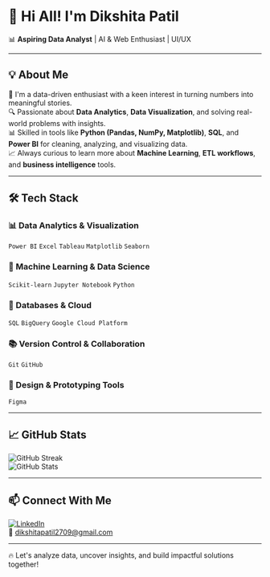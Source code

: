 # 👋 Hi All! I'm Dikshita Patil

📊 **Aspiring Data Analyst** |  AI & Web Enthusiast | UI/UX 

---

## 💡 About Me

💼 I'm a data-driven enthusiast with a keen interest in turning numbers into meaningful stories.  
🔍 Passionate about **Data Analytics**, **Data Visualization**, and solving real-world problems with insights.  
📊 Skilled in tools like **Python (Pandas, NumPy, Matplotlib)**, **SQL**, and **Power BI** for cleaning, analyzing, and visualizing data.   
📈 Always curious to learn more about **Machine Learning**, **ETL workflows**, and **business intelligence** tools.

---

## 🛠 Tech Stack

### 📊 Data Analytics & Visualization  
`Power BI` `Excel` `Tableau` `Matplotlib` `Seaborn`

### 🧠 Machine Learning & Data Science  
`Scikit-learn` `Jupyter Notebook` `Python`

### 💾 Databases & Cloud  
`SQL` `BigQuery` `Google Cloud Platform`

### 📚 Version Control & Collaboration  
`Git` `GitHub`

### 🧰 Design & Prototyping Tools  
`Figma`

---

## 📈 GitHub Stats

![GitHub Streak](https://github-readme-streak-stats.herokuapp.com?user=DikshitaPatil&theme=default)  
![GitHub Stats](https://github-readme-stats.vercel.app/api?username=DikshitaPatil&show_icons=true&theme=default)

---

## 📫 Connect With Me

[![LinkedIn](https://img.shields.io/badge/LinkedIn-blue?style=flat&logo=linkedin)](www.linkedin.com/in/dikshita-patil-13a414347)  
📧 dikshitapatil2709@gmail.com

---

🔥 Let's analyze data, uncover insights, and build impactful solutions together!

